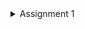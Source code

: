 <Details>
<Summary>Assignment 1</Summary>

**Reflection 1**

I organized my code into 4 different parts which are controller, service, model, and repository so that each part has its own job. 
The controller handles web requests, the service does the main work, the model is used to represent and define the structure of the data, and the repository manages data. 
I used clear method names like  `findAll` and `delete` which makes the code easy to understand.
Something that I could improve is, adding input validation. I didn’t add checks for valid product data when editing or creating items, so adding input validation would help prevent issues.

**Reflection 2**
1. After writing my unit tests, I feel like I understand my code better. 
The number of tests you need depends on your code; I had to create enough tests to cover all important cases and edge cases, 
rather than aiming for a specific number. 
Tools that measure code coverage shows which parts of the code are being tested, but even with 100% coverage, 
there might still be bugs because some issues only appear in rare or unexpected situations.

2. Having a new test suite with similar setup code and instance variables can lead to repeated code, which isn't clean. 
When you copy and paste the same setup in many test classes, it becomes harder to maintain and update later because you have to change it in several places. 
A better approach is to extract the common setup code into a base class or utility methods that every test class can use. 
This makes the code cleaner, easier to maintain, and reduces the chance of errors.

</Details>